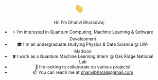 <h2 align = center><img src="https://raw.githubusercontent.com/ABSphreak/ABSphreak/master/gifs/Hi.gif" width="30px"></h2> Hi! I'm Dhanvi Bharadwaj </h2>
<body align = center>
  
- ⚡ I'm interested in Quantum Computing, Machine Learning & Software Development
- 🎓 I'm an undergraduate studying Physics & Data Science @ UW-Madison
- 🍀 I work as a Quantum Machine Learning Intern @ Oak Ridge National Lab
- 🤝 I’m looking to collaborate on various projects!
- 📫 You can reach me at dhanvibharad@gmail.com
  
</body>
